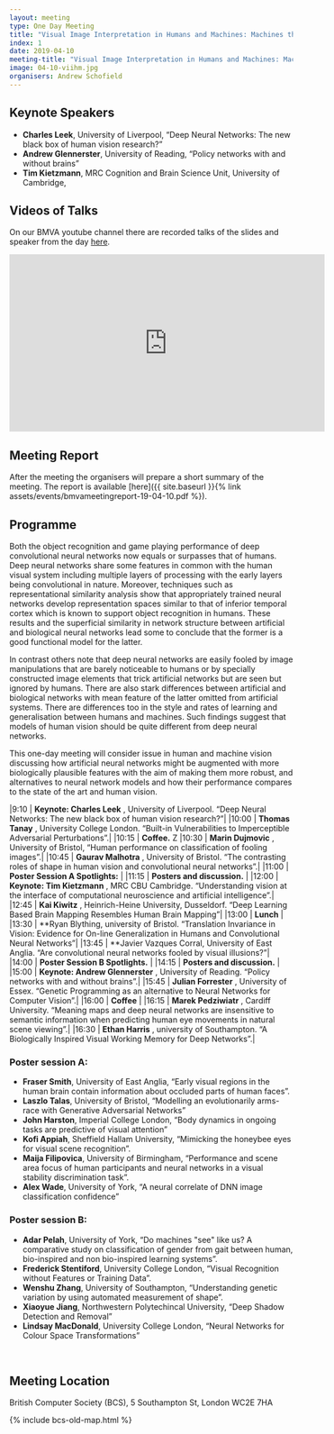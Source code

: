 ```yaml
---
layout: meeting
type: One Day Meeting
title: "Visual Image Interpretation in Humans and Machines: Machines that see like us? (10 April 2019)"
index: 1
date: 2019-04-10
meeting-title: "Visual Image Interpretation in Humans and Machines: Machines that see like us?"
image: 04-10-viihm.jpg
organisers: Andrew Schofield 
---
```




## Keynote Speakers

- **Charles Leek**, University of Liverpool, “Deep Neural Networks: The new black box of human vision research?”
- **Andrew Glennerster**, University of Reading, “Policy networks with and without brains”
- **Tim Kietzmann**, MRC Cognition and Brain Science Unit, University of Cambridge, 



## Videos of Talks
On our BMVA youtube channel there are recorded talks of the slides and speaker from the day [here](https://www.youtube.com/playlist?list=PLW8VWHVjepIu25eGCfiWvK5dwH8eFJ0w2).

<div class="container">
	<div class="row"><div class="col-xs-12 col-lg-10 mx-auto">
		<div class="video-container">
			<iframe width="560" height="315" src="https://www.youtube.com/embed/videoseries?list=PLW8VWHVjepIu25eGCfiWvK5dwH8eFJ0w2" frameborder="0" allow="autoplay; encrypted-media" allowfullscreen></iframe>
		</div>
	</div></div>
</div>

## Meeting Report
After the meeting the organisers will prepare a short summary of the meeting. 
The report is available [here]({{ site.baseurl }}{% link assets/events/bmvameetingreport-19-04-10.pdf %}).

## Programme

​Both the object recognition and game playing performance of deep convolutional neural networks now equals or surpasses that of humans. Deep neural networks share some features in common with the human visual system including multiple layers of processing with the early layers being convolutional in nature. Moreover, techniques such as representational similarity analysis show that appropriately trained neural networks develop representation spaces similar to that of inferior temporal cortex which is known to support object recognition in humans. These results and the superficial similarity in network structure between artificial and biological neural networks lead some to conclude that the former is a good functional model for the latter.
 
In contrast others note that deep neural networks are easily fooled by image manipulations that are barely noticeable to humans or by specially constructed image elements that trick artificial networks but are seen but ignored by humans. There are also stark differences between artificial and biological networks with mean feature of the latter omitted from artificial systems. There are differences too in the style and rates of learning and generalisation between humans and machines. Such findings suggest that models of human vision should be quite different from deep neural networks.
 
This one-day meeting will consider issue in human and machine vision discussing how artificial neural networks might be augmented with more biologically plausible features with the aim of making them more robust, and alternatives to neural network models and how their performance compares to the state of the art and human vision.


|9:10  | **Keynote: Charles Leek** , University of Liverpool. “Deep Neural Networks: The new black box of human vision research?”|
|10:00 | **Thomas Tanay** , University College London. “Built-in Vulnerabilities to Imperceptible Adversarial Perturbations”.|
|10:15 | **Coffee.** Z
|10:30 | **Marin Dujmovic** , University of Bristol, “Human performance on classification of fooling images”.|
|10:45 | **Gaurav Malhotra** , University of Bristol. “The contrasting roles of shape in human vision and convolutional neural networks”.|
|11:00 | **Poster Session A Spotlights:** |
|11:15 | **Posters and discussion.** |
|12:00 | **Keynote: Tim Kietzmann** , MRC CBU Cambridge. “Understanding vision at the interface of computational neuroscience and artificial intelligence”.|
|12:45 | **Kai Kiwitz** , Heinrich-Heine University, Dusseldorf. “Deep Learning Based Brain Mapping Resembles Human Brain Mapping”|
|13:00 | **Lunch** |
|13:30 | **Ryan Blything, university of Bristol. “Translation Invariance in Vision: Evidence for On-line Generalization in Humans and Convolutional Neural Networks”|
|13:45 | **Javier Vazques Corral, University of East Anglia. “Are convolutional neural networks fooled by visual illusions?”|
|14:00 | **Poster Session B Spotlights.** |
|14:15 | **Posters and discussion.** |
|15:00 | **Keynote: Andrew Glennerster** , University of Reading. “Policy networks with and without brains”.|
|15:45 | **Julian Forrester** , University of Essex. “Genetic Programming as an alternative to Neural Networks for Computer Vision”.|
|16:00 | **Coffee** |
|16:15 | **Marek Pedziwiatr** , Cardiff University. “Meaning maps and deep neural networks are insensitive to semantic information when predicting human eye movements in natural scene viewing”.|
|16:30 | **Ethan Harris** , university of Southampton. “A Biologically Inspired Visual Working Memory for Deep Networks”.|


### Poster session A:
- **Fraser Smith**, University of East Anglia, “Early visual regions in the human brain contain information about occluded parts of human faces”.
- **Laszlo Talas**, University of Bristol, “Modelling an evolutionarily arms-race with Generative Adversarial Networks”
- **John Harston**, Imperial College London, “Body dynamics in ongoing tasks are predictive of visual attention”
- **Kofi Appiah**, Sheffield Hallam University, “Mimicking the honeybee eyes for visual scene recognition”.
- **Maija Filipovica**, University of Birmingham, “Performance and scene area focus of human participants and neural networks in a visual stability discrimination task”.
- **Alex Wade**, University of York, “A neural correlate of DNN image classification confidence”
 
### Poster session B:
- **Adar Pelah**, University of York, “Do machines "see" like us? A comparative study on classification of gender from gait between human, bio-inspired and non bio-inspired learning systems​”.
- **Frederick Stentiford**, University College London, “Visual Recognition without Features or Training Data”.
- **Wenshu Zhang**, University of Southampton, “Understanding genetic variation by using automated measurement of shape”.
- **Xiaoyue Jiang**, Northwestern Polytechincal University, “Deep Shadow Detection and Removal”
- **Lindsay MacDonald**, University College London, “Neural Networks for Colour Space Transformations”


<br>

## Meeting Location

British Computer Society (BCS), 5 Southampton St, London WC2E 7HA

{% include bcs-old-map.html %}

